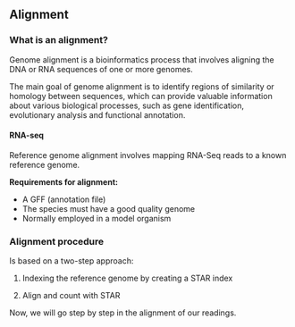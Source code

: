 ## **Alignment**


### **What is an alignment?**

Genome alignment is a bioinformatics process that involves aligning the DNA or RNA sequences of one or more genomes. 

The main goal of genome alignment is to identify regions of similarity or homology between sequences, which can provide valuable information about various biological processes, such as gene identification, evolutionary analysis and functional annotation.


#### **RNA-seq**

Reference genome alignment involves mapping RNA-Seq reads to a known reference genome.

**Requirements for alignment:**

- A GFF (annotation file)
- The species must have a good quality genome
- Normally employed in a model organism


### **Alignment procedure**

Is based on a two-step approach:

1. Indexing the reference genome by creating a STAR index

2. Align and count with STAR

Now, we will go step by step in the alignment of our readings.
